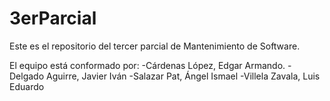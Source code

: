 3erParcial
==========

Este es el repositorio del tercer parcial de Mantenimiento de Software. 

El equipo está conformado por:
-Cárdenas López, Edgar Armando. 
-Delgado Aguirre, Javier Iván
-Salazar Pat, Ángel Ismael
-Villela Zavala, Luis Eduardo

